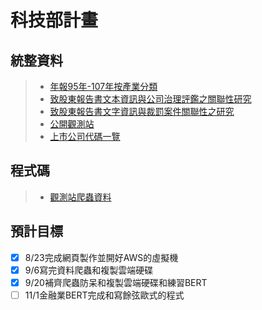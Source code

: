 # 科技部計畫

## 統整資料
>* [年報95年-107年按產業分類](https://drive.google.com/drive/folders/1ipdht2cxK6MqARRlOGYjpdGy6tYS7dGH?fbclid=IwAR1xUNP1UUJV8gphvHgiegK5znUIod9IqpUpd_2xLAgoYlMmCZjLDJpuwA0)
>* [致股東報告書文本資訊與公司治理評鑑之關聯性研究](https://drive.google.com/drive/folders/1JtEiRvVbz-y5VW12Qy7dWfNxC7UIGj63?fbclid=IwAR1eWISX_yEcfKSNAaoAtNbxH1NqHghKyi-SdDJrPuHHLXK4uCxz4XzQUVg)
>* [致股東報告書文字資訊與裁罰案件關聯性之研究](https://drive.google.com/drive/folders/1ARhnjCUnABHp8nlWtDXM2XkY-m3k9oAl?fbclid=IwAR2i73K55mbcELavKIKQuBZWFTIQyK6eLIU5ioCoQ3oC7wQM5lYJgmHe5xw)
>* [公開觀測站](https://mops.twse.com.tw/mops/web/t57sb01_q5)
>* [上市公司代碼一覽](https://www.tej.com.tw/webtej/doc/uid.htm?fbclid=IwAR2R_sYXIvO2I75X7HCGzeJgkXiQb6Jme8KajNvl128s2VkCDBmXVhMCgRo)

## 程式碼
>* [觀測站爬蟲資料](https://drive.google.com/drive/u/0/folders/14ljZZJleLuVx4PM6cWaT0-XUUZX4fLlx)

## 預計目標
- [x] 8/23完成網頁製作並開好AWS的虛擬機
- [x] 9/6寫完資料爬蟲和複製雲端硬碟
- [x] 9/20補齊爬蟲防呆和複製雲端硬碟和練習BERT 
- [ ] 11/1金融業BERT完成和寫餘弦歐式的程式
